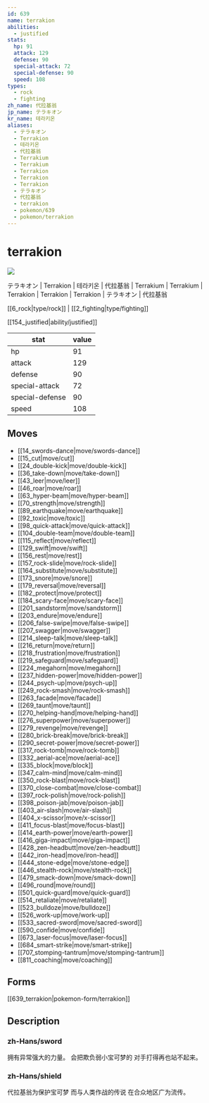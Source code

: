 ```yaml
---
id: 639
name: terrakion
abilities:
  - justified
stats:
  hp: 91
  attack: 129
  defense: 90
  special-attack: 72
  special-defense: 90
  speed: 108
types:
  - rock
  - fighting
zh_name: 代拉基翁
jp_name: テラキオン
kr_name: 테라키온
aliases:
  - テラキオン
  - Terrakion
  - 테라키온
  - 代拉基翁
  - Terrakium
  - Terrakium
  - Terrakion
  - Terrakion
  - Terrakion
  - テラキオン
  - 代拉基翁
  - terrakion
  - pokemon/639
  - pokemon/terrakion
---
```

# terrakion

![](https://raw.githubusercontent.com/PokeAPI/sprites/master/sprites/pokemon/639.png)

テラキオン | Terrakion | 테라키온 | 代拉基翁 | Terrakium | Terrakium | Terrakion | Terrakion | Terrakion | テラキオン | 代拉基翁

[[6_rock|type/rock]] | [[2_fighting|type/fighting]]

[[154_justified|ability/justified]]

|stat|value|
|---|---|
|hp|91|
|attack|129|
|defense|90|
|special-attack|72|
|special-defense|90|
|speed|108|


## Moves

- [[14_swords-dance|move/swords-dance]]
- [[15_cut|move/cut]]
- [[24_double-kick|move/double-kick]]
- [[36_take-down|move/take-down]]
- [[43_leer|move/leer]]
- [[46_roar|move/roar]]
- [[63_hyper-beam|move/hyper-beam]]
- [[70_strength|move/strength]]
- [[89_earthquake|move/earthquake]]
- [[92_toxic|move/toxic]]
- [[98_quick-attack|move/quick-attack]]
- [[104_double-team|move/double-team]]
- [[115_reflect|move/reflect]]
- [[129_swift|move/swift]]
- [[156_rest|move/rest]]
- [[157_rock-slide|move/rock-slide]]
- [[164_substitute|move/substitute]]
- [[173_snore|move/snore]]
- [[179_reversal|move/reversal]]
- [[182_protect|move/protect]]
- [[184_scary-face|move/scary-face]]
- [[201_sandstorm|move/sandstorm]]
- [[203_endure|move/endure]]
- [[206_false-swipe|move/false-swipe]]
- [[207_swagger|move/swagger]]
- [[214_sleep-talk|move/sleep-talk]]
- [[216_return|move/return]]
- [[218_frustration|move/frustration]]
- [[219_safeguard|move/safeguard]]
- [[224_megahorn|move/megahorn]]
- [[237_hidden-power|move/hidden-power]]
- [[244_psych-up|move/psych-up]]
- [[249_rock-smash|move/rock-smash]]
- [[263_facade|move/facade]]
- [[269_taunt|move/taunt]]
- [[270_helping-hand|move/helping-hand]]
- [[276_superpower|move/superpower]]
- [[279_revenge|move/revenge]]
- [[280_brick-break|move/brick-break]]
- [[290_secret-power|move/secret-power]]
- [[317_rock-tomb|move/rock-tomb]]
- [[332_aerial-ace|move/aerial-ace]]
- [[335_block|move/block]]
- [[347_calm-mind|move/calm-mind]]
- [[350_rock-blast|move/rock-blast]]
- [[370_close-combat|move/close-combat]]
- [[397_rock-polish|move/rock-polish]]
- [[398_poison-jab|move/poison-jab]]
- [[403_air-slash|move/air-slash]]
- [[404_x-scissor|move/x-scissor]]
- [[411_focus-blast|move/focus-blast]]
- [[414_earth-power|move/earth-power]]
- [[416_giga-impact|move/giga-impact]]
- [[428_zen-headbutt|move/zen-headbutt]]
- [[442_iron-head|move/iron-head]]
- [[444_stone-edge|move/stone-edge]]
- [[446_stealth-rock|move/stealth-rock]]
- [[479_smack-down|move/smack-down]]
- [[496_round|move/round]]
- [[501_quick-guard|move/quick-guard]]
- [[514_retaliate|move/retaliate]]
- [[523_bulldoze|move/bulldoze]]
- [[526_work-up|move/work-up]]
- [[533_sacred-sword|move/sacred-sword]]
- [[590_confide|move/confide]]
- [[673_laser-focus|move/laser-focus]]
- [[684_smart-strike|move/smart-strike]]
- [[707_stomping-tantrum|move/stomping-tantrum]]
- [[811_coaching|move/coaching]]

## Forms



[[639_terrakion|pokemon-form/terrakion]]

## Description

### zh-Hans/sword

拥有异常强大的力量。
会把欺负弱小宝可梦的
对手打得再也站不起来。

### zh-Hans/shield

代拉基翁为保护宝可梦
而与人类作战的传说
在合众地区广为流传。


